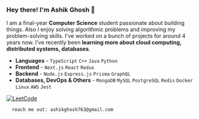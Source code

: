 
### Hey there! I'm Ashik Ghosh 👋


I am a final-year **Computer Science** student passionate about building things. Also I enjoy solving algorithmic problems and improving my problem-solving skills. I've worked on a bunch of projects for around 4 years now. I've recently been **learning more about cloud computing, distributed systems, databases**.




- **Languages** - `TypeScript` `C++` `Java` `Python`
- **Frontend** - `Next.js` `React` `Redux`
- **Backend** - `Node.js` `Express.js` `Prisma` `GraphQL`
- **Databases, DevOps & Others** - `MongoDB` `MySQL` `PostgreSQL` `Redis` `Docker`  `Linux` `AWS` `Jest`




<p>  
  <a href="https://leetcode.com/u/Ashik763" target="_blank">
      <img src="https://img.shields.io/badge/LeetCode-FFA116?style=for-the-badge&logo=leetcode&logoColor=black" alt="LeetCode">
  </a>
</p>


 

      reach me out: ashikghosh763@gmail.com







